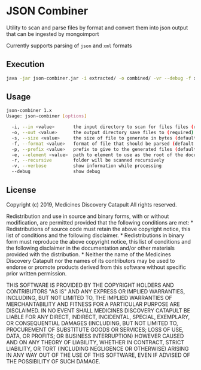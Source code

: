 # JSON Combiner

Utility to scan and parse files by format and convert them into json output that can be ingested by mongoimport

Currently supports parsing of `json` and `xml` formats

## Execution

```bash
java -jar json-combiner.jar -i extracted/ -o combined/ -vr --debug -f xml -e RootNode.ChildNode
```

## Usage
```bash
json-combiner 1.x
Usage: json-combiner [options]

  -i, --in <value>       the input directory to scan for files files (required)
  -o, --out <value>      the output directory save files to (required)
  -s, --size <value>     the size of file to generate in bytes (default 16Mb-16kb = 16760832) 
  -f, --format <value>   format of file that should be parsed (default json)
  -p, --prefix <value>   prefix to give to the generated files (default none)
  -e, --element <value>  path to element to use as the root of the document using dot notation (default none)
  -r, --recursive        folder will be scanned recursively
  -v, --verbose          show information while processing
  --debug                show debug
``` 

## License

Copyright (c) 2019, Medicines Discovery Catapult
All rights reserved.

Redistribution and use in source and binary forms, with or without
modification, are permitted provided that the following conditions are met:
    * Redistributions of source code must retain the above copyright
      notice, this list of conditions and the following disclaimer.
    * Redistributions in binary form must reproduce the above copyright
      notice, this list of conditions and the following disclaimer in the
      documentation and/or other materials provided with the distribution.
    * Neither the name of the Medicines Discovery Catapult nor the
      names of its contributors may be used to endorse or promote products
      derived from this software without specific prior written permission.

THIS SOFTWARE IS PROVIDED BY THE COPYRIGHT HOLDERS AND CONTRIBUTORS "AS IS" AND
ANY EXPRESS OR IMPLIED WARRANTIES, INCLUDING, BUT NOT LIMITED TO, THE IMPLIED
WARRANTIES OF MERCHANTABILITY AND FITNESS FOR A PARTICULAR PURPOSE ARE
DISCLAIMED. IN NO EVENT SHALL MEDICINES DISCOVERY CATAPULT BE LIABLE FOR ANY
DIRECT, INDIRECT, INCIDENTAL, SPECIAL, EXEMPLARY, OR CONSEQUENTIAL DAMAGES
(INCLUDING, BUT NOT LIMITED TO, PROCUREMENT OF SUBSTITUTE GOODS OR SERVICES;
LOSS OF USE, DATA, OR PROFITS; OR BUSINESS INTERRUPTION) HOWEVER CAUSED AND
ON ANY THEORY OF LIABILITY, WHETHER IN CONTRACT, STRICT LIABILITY, OR TORT
(INCLUDING NEGLIGENCE OR OTHERWISE) ARISING IN ANY WAY OUT OF THE USE OF THIS
SOFTWARE, EVEN IF ADVISED OF THE POSSIBILITY OF SUCH DAMAGE.